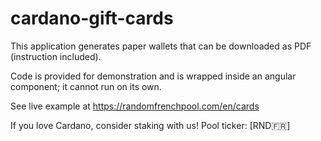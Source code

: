 # cardano-gift-cards

This application generates paper wallets that can be downloaded as PDF (instruction included).

Code is provided for demonstration and is wrapped inside an angular component; it cannot run on its own.

See live example at https://randomfrenchpool.com/en/cards

If you love Cardano, consider staking with us! Pool ticker: [RND🇫🇷]
